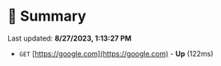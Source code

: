 # 📖 Summary
Last updated: **8/27/2023, 1:13:27 PM**

- `GET` [https://google.com](https://google.com) - **Up** (122ms)
